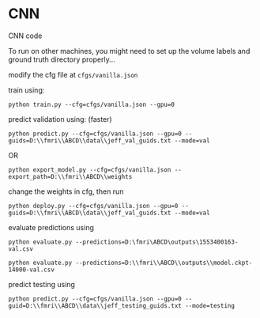 # CNN

CNN code

To run on other machines, you might need to set up the volume labels and ground truth directory properly...

modify the cfg file at `cfgs/vanilla.json`

train using:

`python train.py --cfg=cfgs/vanilla.json --gpu=0`

predict validation using: (faster)

`python predict.py --cfg=cfgs/vanilla.json --gpu=0 --guids=D:\\fmri\\ABCD\\data\\jeff_val_guids.txt --mode=val`

OR

`python export_model.py --cfg=cfgs/vanilla.json --export_path=D:\\fmri\\ABCD\\weights`

change the weights in cfg, then run

`python deploy.py --cfg=cfgs/vanilla.json --gpu=0 --guids=D:\\fmri\\ABCD\\data\\jeff_val_guids.txt --mode=val`


evaluate predictions using

`python evaluate.py --predictions=D:\fmri\ABCD\outputs\1553400163-val.csv`

`python evaluate.py --predictions=D:\\fmri\\ABCD\\outputs\\model.ckpt-14000-val.csv`


predict testing using

`python predict.py --cfg=cfgs/vanilla.json --gpu=0 --guid=D:\\fmri\\ABCD\\data\\jeff_testing_guids.txt --mode=testing`
